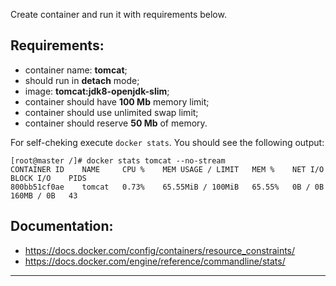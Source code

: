 
Create container and run it with requirements below.    
  

## Requirements:
- container name: **tomcat**;
- should run in **detach** mode;
- image: **tomcat:jdk8-openjdk-slim**;
- container should have **100 Mb** memory limit;
- container should use unlimited swap limit;
- container should reserve **50 Mb** of memory.  
  

For self-cheking execute `docker stats`. You should see the following output:  
```
[root@master /]# docker stats tomcat --no-stream
CONTAINER ID    NAME     CPU %    MEM USAGE / LIMIT   MEM %    NET I/O   BLOCK I/O    PIDS
800bb51cf0ae    tomcat   0.73%    65.55MiB / 100MiB   65.55%   0B / 0B   160MB / 0B   43

```

## Documentation:
- https://docs.docker.com/config/containers/resource_constraints/
- https://docs.docker.com/engine/reference/commandline/stats/

---
